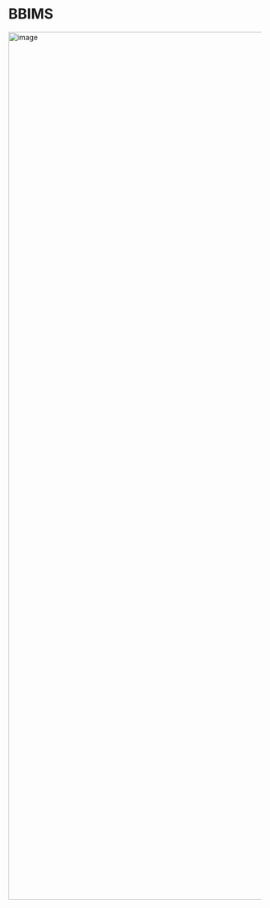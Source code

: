 # BBIMS
<img width="1728" alt="image" src="https://github.com/chnozata20/BBIMS/assets/81527451/4c0fe65c-84b0-4eff-9bb2-0e2f462663a3">
